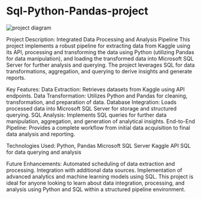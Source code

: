 # Sql-Python-Pandas-project
![project diagram](https://github.com/user-attachments/assets/f13fae64-ad53-4a38-91df-8cd4964a7864)

Project Description:
Integrated Data Processing and Analysis Pipeline
This project implements a robust pipeline for extracting data from Kaggle using its API, processing and transforming the data using Python (utilizing Pandas for data manipulation), and loading the transformed data into Microsoft SQL Server for further analysis and querying. The project leverages SQL for data transformations, aggregation, and querying to derive insights and generate reports.

Key Features:
Data Extraction: Retrieves datasets from Kaggle using API endpoints.
Data Transformation: Utilizes Python and Pandas for cleaning, transformation, and preparation of data.
Database Integration: Loads processed data into Microsoft SQL Server for storage and structured querying.
SQL Analysis: Implements SQL queries for further data manipulation, aggregation, and generation of analytical insights.
End-to-End Pipeline: Provides a complete workflow from initial data acquisition to final data analysis and reporting.

Technologies Used:
Python, Pandas
Microsoft SQL Server
Kaggle API
SQL for data querying and analysis

Future Enhancements:
Automated scheduling of data extraction and processing.
Integration with additional data sources.
Implementation of advanced analytics and machine learning models using SQL.
This project is ideal for anyone looking to learn about data integration, processing, and analysis using Python and SQL within a structured pipeline environment.
